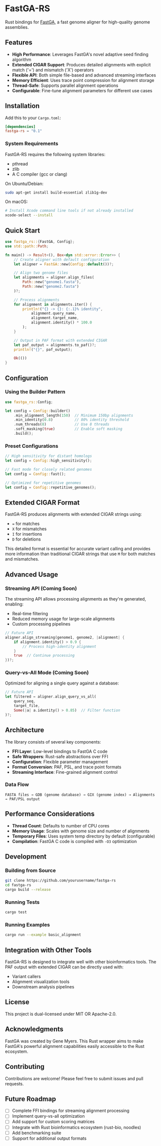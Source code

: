 # FastGA-RS

Rust bindings for [FastGA](https://github.com/thegenemyers/FASTGA), a fast genome aligner for high-quality genome assemblies.

## Features

- **High Performance**: Leverages FastGA's novel adaptive seed finding algorithm
- **Extended CIGAR Support**: Produces detailed alignments with explicit match ('=') and mismatch ('X') operators
- **Flexible API**: Both simple file-based and advanced streaming interfaces
- **Memory Efficient**: Uses trace point compression for alignment storage
- **Thread-Safe**: Supports parallel alignment operations
- **Configurable**: Fine-tune alignment parameters for different use cases

## Installation

Add this to your `Cargo.toml`:

```toml
[dependencies]
fastga-rs = "0.1"
```

### System Requirements

FastGA-RS requires the following system libraries:
- pthread
- zlib
- A C compiler (gcc or clang)

On Ubuntu/Debian:
```bash
sudo apt-get install build-essential zlib1g-dev
```

On macOS:
```bash
# Install Xcode command line tools if not already installed
xcode-select --install
```

## Quick Start

```rust
use fastga_rs::{FastGA, Config};
use std::path::Path;

fn main() -> Result<(), Box<dyn std::error::Error>> {
    // Create aligner with default configuration
    let aligner = FastGA::new(Config::default())?;

    // Align two genome files
    let alignments = aligner.align_files(
        Path::new("genome1.fasta"),
        Path::new("genome2.fasta")
    )?;

    // Process alignments
    for alignment in alignments.iter() {
        println!("{} -> {}: {:.1}% identity",
            alignment.query_name,
            alignment.target_name,
            alignment.identity() * 100.0
        );
    }

    // Output in PAF format with extended CIGAR
    let paf_output = alignments.to_paf()?;
    println!("{}", paf_output);

    Ok(())
}
```

## Configuration

### Using the Builder Pattern

```rust
use fastga_rs::Config;

let config = Config::builder()
    .min_alignment_length(150)  // Minimum 150bp alignments
    .min_identity(0.8)          // 80% identity threshold
    .num_threads(8)             // Use 8 threads
    .soft_masking(true)         // Enable soft masking
    .build();
```

### Preset Configurations

```rust
// High sensitivity for distant homologs
let config = Config::high_sensitivity();

// Fast mode for closely related genomes
let config = Config::fast();

// Optimized for repetitive genomes
let config = Config::repetitive_genomes();
```

## Extended CIGAR Format

FastGA-RS produces alignments with extended CIGAR strings using:
- `=` for matches
- `X` for mismatches
- `I` for insertions
- `D` for deletions

This detailed format is essential for accurate variant calling and provides more information than traditional CIGAR strings that use `M` for both matches and mismatches.

## Advanced Usage

### Streaming API (Coming Soon)

The streaming API allows processing alignments as they're generated, enabling:
- Real-time filtering
- Reduced memory usage for large-scale alignments
- Custom processing pipelines

```rust
// Future API
aligner.align_streaming(genome1, genome2, |alignment| {
    if alignment.identity() > 0.9 {
        // Process high-identity alignment
    }
    true  // Continue processing
})?;
```

### Query-vs-All Mode (Coming Soon)

Optimized for aligning a single query against a database:

```rust
// Future API
let filtered = aligner.align_query_vs_all(
    query_seq,
    target_file,
    Some(|a| a.identity() > 0.85)  // Filter function
)?;
```

## Architecture

The library consists of several key components:

- **FFI Layer**: Low-level bindings to FastGA C code
- **Safe Wrappers**: Rust-safe abstractions over FFI
- **Configuration**: Flexible parameter management
- **Format Conversion**: PAF, PSL, and trace point formats
- **Streaming Interface**: Fine-grained alignment control

### Data Flow

```
FASTA files → GDB (genome database) → GIX (genome index) → Alignments → PAF/PSL output
```

## Performance Considerations

- **Thread Count**: Defaults to number of CPU cores
- **Memory Usage**: Scales with genome size and number of alignments
- **Temporary Files**: Uses system temp directory by default (configurable)
- **Compilation**: FastGA C code is compiled with `-O3` optimization

## Development

### Building from Source

```bash
git clone https://github.com/yourusername/fastga-rs
cd fastga-rs
cargo build --release
```

### Running Tests

```bash
cargo test
```

### Running Examples

```bash
cargo run --example basic_alignment
```

## Integration with Other Tools

FastGA-RS is designed to integrate well with other bioinformatics tools. The PAF output with extended CIGAR can be directly used with:
- Variant callers
- Alignment visualization tools
- Downstream analysis pipelines

## License

This project is dual-licensed under MIT OR Apache-2.0.

## Acknowledgments

FastGA was created by Gene Myers. This Rust wrapper aims to make FastGA's powerful alignment capabilities easily accessible to the Rust ecosystem.

## Contributing

Contributions are welcome! Please feel free to submit issues and pull requests.

## Future Roadmap

- [ ] Complete FFI bindings for streaming alignment processing
- [ ] Implement query-vs-all optimization
- [ ] Add support for custom scoring matrices
- [ ] Integrate with Rust bioinformatics ecosystem (rust-bio, noodles)
- [ ] Add benchmarking suite
- [ ] Support for additional output formats